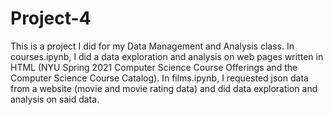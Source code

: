 # Project-4

This is a project I did for my Data Management and Analysis class. In courses.ipynb, I did a data exploration and analysis on web pages written in HTML (NYU Spring 2021 Computer Science Course Offerings and the Computer Science Course Catalog). In films.ipynb, I requested json data from a website (movie and movie rating data) and did data exploration and analysis on said data.

